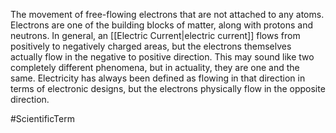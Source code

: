 The movement of free-flowing electrons that are not attached to any atoms.  Electrons are one of the building blocks of matter, along with protons and neutrons.
In general, an <span class="miscellaneous">[[Electric Current|electric current]]</span> flows from positively to negatively charged areas, but the electrons themselves actually flow in the negative to positive direction.
This may sound like two completely different phenomena, but in 
actuality, they are one and the same.
Electricity has always been defined as flowing in that direction in terms of electronic designs, but the electrons physically flow in the opposite direction.

#ScientificTerm